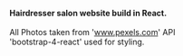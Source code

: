 <b> Hairdresser salon website build in React. </b>
<br><br>
All Photos taken from 'www.pexels.com' API
<br>
'bootstrap-4-react' used for styling.
